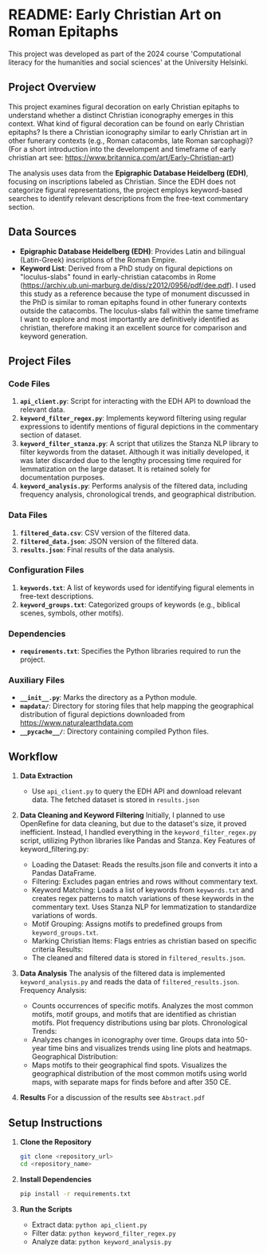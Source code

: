 # README: Early Christian Art on Roman Epitaphs
This project was developed as part of the 2024 course 'Computational literacy for the humanities and social sciences' at the University Helsinki.

## Project Overview
This project examines figural decoration on early Christian epitaphs to understand whether a distinct Christian iconography emerges in this context. What kind of figural decoration can be found on early Christian epitaphs? Is there a Christian iconography similar to early Christian art in other funerary contexts (e.g., Roman catacombs, late Roman sarcophagi)?
(For a short introduction into the develompent and timeframe of early christian art see: https://www.britannica.com/art/Early-Christian-art)

The analysis uses data from the **Epigraphic Database Heidelberg (EDH)**, focusing on inscriptions labeled as Christian. Since the EDH does not categorize figural representations, the project employs keyword-based searches to identify relevant descriptions from the free-text commentary section. 

## Data Sources
- **Epigraphic Database Heidelberg (EDH)**: Provides Latin and bilingual (Latin-Greek) inscriptions of the Roman Empire.
- **Keyword List**: Derived from a PhD study on figural depictions on "loculus-slabs" found in early-christian catacombs in Rome (https://archiv.ub.uni-marburg.de/diss/z2012/0956/pdf/dee.pdf). I used this study as a reference because the type of monument discussed in the PhD is similar to roman epitaphs found in other funerary contexts outside the catacombs. The loculus-slabs fall within the same timeframe I want to explore and most importantly are definitively identified as christian, therefore making it an excellent source for comparison and keyword generation.


## Project Files

### Code Files
1. **`api_client.py`**: Script for interacting with the EDH API to download the relevant data.
2. **`keyword_filter_regex.py`**: Implements keyword filtering using regular expressions to identify mentions of figural depictions in the commentary section of dataset.
3. **`keyword_filter_stanza.py`**: A script that utilizes the Stanza NLP library to filter keywords from the dataset. Although it was initially developed, it was later discarded due to the lengthy processing time required for lemmatization on the large dataset. It is retained solely for documentation purposes.
4. **`keyword_analysis.py`**: Performs analysis of the filtered data, including frequency analysis, chronological trends, and geographical distribution.

### Data Files
1. **`filtered_data.csv`**: CSV version of the filtered data.
2. **`filtered_data.json`**: JSON version of the filtered data.
3. **`results.json`**: Final results of the data analysis.

### Configuration Files
1. **`keywords.txt`**: A list of keywords used for identifying figural elements in free-text descriptions.
2. **`keyword_groups.txt`**: Categorized groups of keywords (e.g., biblical scenes, symbols, other motifs).

### Dependencies
- **`requirements.txt`**: Specifies the Python libraries required to run the project.

### Auxiliary Files
- **`__init__.py`**: Marks the directory as a Python module.
- **`mapdata/`**: Directory for storing files that help mapping the geographical distribution of figural depictions downloaded from https://www.naturalearthdata.com
- **`__pycache__/`**: Directory containing compiled Python files.

## Workflow

1. **Data Extraction**
   - Use `api_client.py` to query the EDH API and download relevant data. The fetched dataset is stored in `results.json`

2. **Data Cleaning and Keyword Filtering**
   Initially, I planned to use OpenRefine for data cleaning, but due to the dataset's size, it proved inefficient. Instead, I handled everything in the `keyword_filter_regex.py` script, utilizing Python libraries like Pandas and Stanza.
   Key Features of keyword_filtering.py:
    - Loading the Dataset: Reads the results.json file and converts it into a Pandas DataFrame.
    - Filtering: Excludes pagan entries and rows without commentary text.
    - Keyword Matching: Loads a list of keywords from `keywords.txt` and creates regex patterns to match variations of these keywords in the commentary text. Uses Stanza NLP for lemmatization to standardize variations of words.
    - Motif Grouping: Assigns motifs to predefined groups from `keyword_groups.txt`.
    - Marking Christian Items: Flags entries as christian based on specific criteria 
    Results:
    - The cleaned and filtered data is stored in `filtered_results.json`.

3. **Data Analysis**
    The analysis of the filtered data is implemented `keyword_analysis.py` and reads the data of `filtered_results.json`.
    Frequency Analysis:
    - Counts occurrences of specific motifs. Analyzes the most common motifs, motif groups, and motifs that are identified as christian motifs. Plot frequency distributions using bar plots.
    Chronological Trends:
    - Analyzes changes in iconography over time. Groups data into 50-year time bins and visualizes trends using line plots and heatmaps.
    Geographical Distribution:
    - Maps motifs to their geographical find spots. Visualizes the geographical distribution of the most common motifs using world maps, with separate maps for finds before and after 350 CE.

4. **Results**
    For a discussion of the results see `Abstract.pdf`

## Setup Instructions
1. **Clone the Repository**
   ```bash
   git clone <repository_url>
   cd <repository_name>
   ```

2. **Install Dependencies**
   ```bash
   pip install -r requirements.txt
   ```

3. **Run the Scripts**
   - Extract data: `python api_client.py`
   - Filter data: `python keyword_filter_regex.py`
   - Analyze data: `python keyword_analysis.py`





